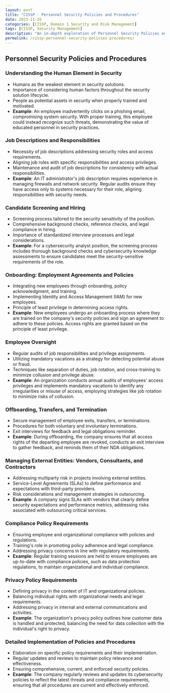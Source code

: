 ```yaml
---
layout: post
title: "CISSP - Personnel Security Policies and Procedures"
date: 2023-11-25
categories: [CISSP, Domain 1 Security and Risk Management]
tags: [CISSP, Security Management]
description: "An in-depth exploration of Personnel Security Policies and Procedures in CISSP Domain 1: Security and Risk Management. This comprehensive guide covers human factors in security, job roles, hiring practices, onboarding, employee oversight, and compliance policies."
permalink: /cissp-personnel-security-policies-procedures/
---
```


## Personnel Security Policies and Procedures

### Understanding the Human Element in Security
- Humans as the weakest element in security solutions.
- Importance of considering human factors throughout the security solution lifecycle.
- People as potential assets in security when properly trained and motivated.
- **Example**: An employee inadvertently clicks on a phishing email, compromising system security. With proper training, this employee could instead recognize such threats, demonstrating the value of educated personnel in security practices.


### Job Descriptions and Responsibilities
- Necessity of job descriptions addressing security roles and access requirements.
- Aligning job roles with specific responsibilities and access privileges.
- Maintenance and audit of job descriptions for consistency with actual responsibilities.
- **Example**: An IT administrator's job description requires experience in managing firewalls and network security. Regular audits ensure they have access only to systems necessary for their role, aligning responsibilities with security needs.


### Candidate Screening and Hiring
- Screening process tailored to the security sensitivity of the position.
- Comprehensive background checks, reference checks, and legal compliance in hiring.
- Importance of standardized interview processes and legal considerations.
- **Example**: For a cybersecurity analyst position, the screening process includes thorough background checks and cybersecurity knowledge assessments to ensure candidates meet the security-sensitive requirements of the role.


### Onboarding: Employment Agreements and Policies
- Integrating new employees through onboarding, policy acknowledgment, and training.
- Implementing Identity and Access Management (IAM) for new employees.
- Principle of least privilege in determining access rights.
- **Example**: New employees undergo an onboarding process where they are trained on the company's security policies and sign an agreement to adhere to these policies. Access rights are granted based on the principle of least privilege.


### Employee Oversight
- Regular audits of job responsibilities and privilege assignments.
- Utilizing mandatory vacations as a strategy for detecting potential abuse or fraud.
- Techniques like separation of duties, job rotation, and cross-training to minimize collusion and privilege abuse.
- **Example**: An organization conducts annual audits of employees' access privileges and implements mandatory vacations to identify any irregularities or misuse of access, employing strategies like job rotation to minimize risks of collusion.


### Offboarding, Transfers, and Termination
- Secure management of employee exits, transfers, or terminations.
- Procedures for both voluntary and involuntary terminations.
- Exit interviews for feedback and legal obligations reminder.
- **Example**: During offboarding, the company ensures that all access rights of the departing employee are revoked, conducts an exit interview to gather feedback, and reminds them of their NDA obligations.


### Managing External Entities: Vendors, Consultants, and Contractors
- Addressing multiparty risk in projects involving external entities.
- Service-Level Agreements (SLAs) to define performance and expectations with third-party providers.
- Risk considerations and management strategies in outsourcing.
- **Example**: A company signs SLAs with vendors that clearly define security expectations and performance metrics, addressing risks associated with outsourcing critical services.


### Compliance Policy Requirements
- Ensuring employee and organizational compliance with policies and regulations.
- Training's role in promoting policy adherence and legal compliance.
- Addressing privacy concerns in line with regulatory requirements.
- **Example**: Regular training sessions are held to ensure employees are up-to-date with compliance policies, such as data protection regulations, to maintain organizational and individual compliance.


### Privacy Policy Requirements
- Defining privacy in the context of IT and organizational policies.
- Balancing individual rights with organizational needs and legal requirements.
- Addressing privacy in internal and external communications and activities.
- **Example**: The organization's privacy policy outlines how customer data is handled and protected, balancing the need for data collection with the individual's right to privacy.


### Detailed Implementation of Policies and Procedures
- Elaboration on specific policy requirements and their implementation.
- Regular updates and reviews to maintain policy relevance and effectiveness.
- Ensuring comprehensive, current, and enforced security policies.
- **Example**: The company regularly reviews and updates its cybersecurity policies to reflect the latest threats and compliance requirements, ensuring that all procedures are current and effectively enforced.

